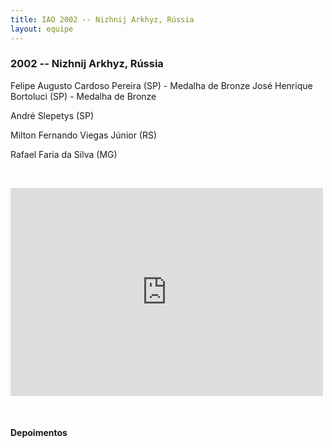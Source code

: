 ```yaml
---
title: IAO 2002 -- Nizhnij Arkhyz, Rússia
layout: equipe
---
```


### 2002 -- Nizhnij Arkhyz, Rússia

  
Felipe Augusto Cardoso Pereira (SP) - Medalha de Bronze
José Henrique Bortoluci (SP) - Medalha de Bronze</span>

André Slepetys (SP)

Milton Fernando Viegas Júnior (RS)

Rafael Faria da Silva (MG)

 

<iframe src="https://www.facebook.com/plugins/post.php?href=https%3A%2F%2Fwww.facebook.com%2FOlimpiadasCientificas%2Fphotos%2Fa.484458481585838%2F484458628252490%2F%3Ftype%3D3&width=500" width="500" height="333" style="border:none;overflow:hidden" scrolling="no" frameborder="0" allowTransparency="true" allow="encrypted-media"></iframe>

 

#### Depoimentos

</p> 
